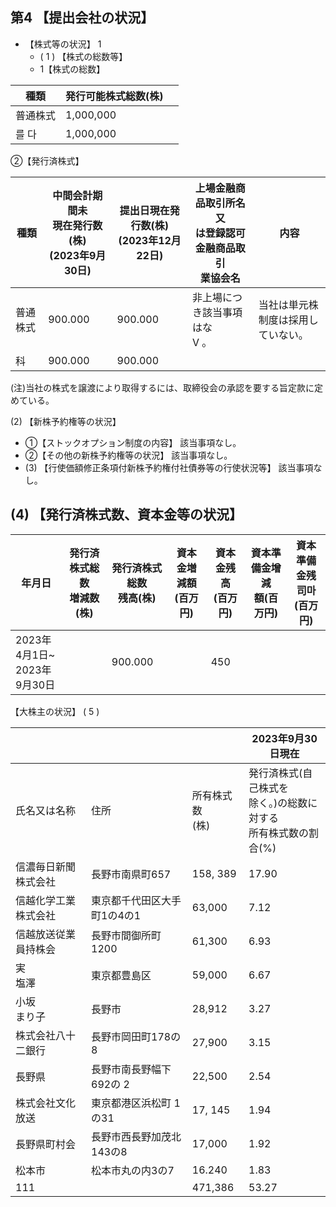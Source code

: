## 第4 【提出会社の状況】

- 【株式等の状況】 1
	- ( 1 ) 【株式の総数等】
	- 1【株式の総数】

| 種類   | 発行可能株式総数(株) |  |
|------|-------------|--|
| 普通株式 | 1,000,000   |  |
| 를 다  | 1,000,000   |  |

②【発行済株式】

| 種類   | 中間会計期間未<br>現在発行数(株)<br>(2023年9月30日) | 提出日現在発行数(株)<br>(2023年12月22日) | 上場金融商品取引所名又<br>は登録認可金融商品取引<br>業協会名 | 内容                    |
|------|-------------------------------------|------------------------------|------------------------------------|-----------------------|
| 普通株式 | 900.000                             | 900.000                      | 非上場につき該当事項はな<br>V 。                | 当社は単元株制度は採用し<br>ていない。 |
| 科    | 900.000                             | 900.000                      |                                    |                       |

(注)当社の株式を譲渡により取得するには、取締役会の承認を要する旨定款に定めている。

(2) 【新株予約権等の状況】

- ①【ストックオプション制度の内容】 該当事項なし。
- ②【その他の新株予約権等の状況】 該当事項なし。
- (3) 【行使価額修正条項付新株予約権付社債券等の行使状況等】 該当事項なし。

## (4) 【発行済株式数、資本金等の状況】

| 年月日                      | 発行済株式総数<br>増減数(株) | 発行済株式総数<br>残高(株) | 資本金増減額<br>(百万円) | 資本金残高<br>(百万円) | 資本準備金增減<br>額(百万円) | 資本準備金残<br>司마<br>(百万円) |
|--------------------------|-------------------|------------------|-----------------|----------------|-------------------|-----------------------|
| 2023年4月1日~<br>2023年9月30日 |                   | 900.000          |                 | 450            |                   |                       |

【大株主の状況】 ( 5 )

|            |                 |              | 2023年9月30日現在                              |
|------------|-----------------|--------------|-------------------------------------------|
| 氏名又は名称     | 住所              | 所有株式数<br>(株) | 発行済株式(自己株式を<br>除く。)の総数に対する<br>所有株式数の割合(%) |
| 信濃毎日新聞株式会社 | 長野市南県町657       | 158, 389     | 17.90                                     |
| 信越化学工業株式会社 | 東京都千代田区大手町1の4の1 | 63,000       | 7.12                                      |
| 信越放送従業員持株会 | 長野市間御所町1200     | 61,300       | 6.93                                      |
| 実<br>塩澤    | 東京都豊島区          | 59,000       | 6.67                                      |
| 小坂<br>まり子  | 長野市             | 28,912       | 3.27                                      |
| 株式会社八十二銀行  | 長野市岡田町178の8     | 27,900       | 3.15                                      |
| 長野県        | 長野市南長野幅下692の 2  | 22,500       | 2.54                                      |
| 株式会社文化放送   | 東京都港区浜松町 1 の31  | 17, 145      | 1.94                                      |
| 長野県町村会     | 長野市西長野加茂北143の8  | 17,000       | 1.92                                      |
| 松本市        | 松本市丸の内3の7       | 16.240       | 1.83                                      |
| 111        |                 | 471,386      | 53.27                                     |